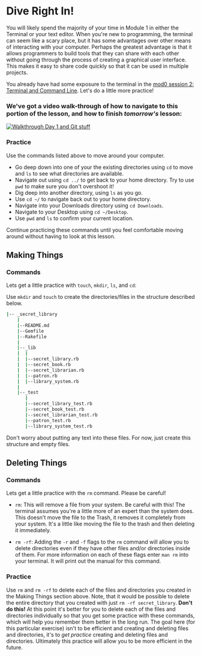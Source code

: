 # Dive Right In!

You will likely spend the majority of your time in Module 1 in either the Terminal or your text editor. When you're new to programming, the terminal can seem like a scary place, but it has some advantages over other means of interacting with your computer. Perhaps the greatest advantage is that it allows programmers to build tools that they can share with each other without going through the process of creating a graphical user interface. This makes it easy to share code quickly so that it can be used in multiple projects.

You already have had some exposure to the terminal in the [mod0 session 2: Terminal and Command Line](http://mod0.turing.io/session2/#terminal-and-command-line). Let's do a little more practice!

### We've got a video walk-through of how to navigate to this portion of the lesson, and how to finish _tomorrow's_ lesson:

[![Walkthrough Day 1 and Git stuff](/images/backend-prework-day-one-thumb.jpg)](https://youtu.be/HYAzk6L63ek "Video Walkthrough for Day 1 & Git Stuff")

### Practice

Use the commands listed above to move around your computer.

* Go deep down into one of your the existing directories using `cd` to move and `ls` to see what directories are available.
* Navigate out using `cd ../` to get back to your home directory. Try to use `pwd` to make sure you don't overshoot it!
* Dig deep into another directory, using `ls` as you go.
* Use `cd ~/` to navigate back out to your home directory.
* Navigate into your Downloads directory using `cd Downloads`.
* Navigate to your Desktop using `cd ~/Desktop`.
* Use `pwd` and `ls` to confirm your current location.

Continue practicing these commands until you feel comfortable moving around without having to look at this lesson.

## Making Things

### Commands

Lets get a little practice with `touch`, `mkdir`, `ls`, and `cd`:

Use `mkdir` and `touch` to create the directories/files in the structure described below.

```sh
|-- _secret_library
    |
    |--README.md
    |--Gemfile
    |--Rakefile
    |
    |--_lib
    |  |
    |  |--secret_library.rb
    |  |--secret_book.rb
    |  |--secret_librarian.rb
    |  |--patron.rb
    |  |--library_system.rb
    |
    |--_test
       |
       |--secret_library_test.rb
       |--secret_book_test.rb
       |--secret_librarian_test.rb
       |--patron_test.rb
       |--library_system_test.rb
```     

Don't worry about putting any text into these files. For now, just create this structure and empty files.

## Deleting Things

### Commands

Lets get a little practice with the `rm` command. Please be careful!

* `rm`: This will remove a file from your system. Be careful with this! The terminal assumes you're a little more of an expert than the system does. This doesn't move the file to the Trash, it removes it completely from your system. It's a little like moving the file to the trash and then deleting it immediately.

* `rm -rf`: Adding the `-r` and `-f` flags to the `rm` command will allow you to delete directories even if they have other files and/or directories inside of them. For more information on each of these flags enter `man rm` into your terminal. It will print out the manual for this command.

### Practice

Use `rm` and `rm -rf` to delete each of the files and directories you created in the Making Things section above. Note, that it would be possible to delete the entire directory that you created with just `rm -rf secret_library`. **Don't do this!** At this point it's better for you to delete each of the files and directories individually so that you get some practice with these commands, which will help you remember them better in the long run. The goal here (for this particular exercise) isn't to be efficient and creating and deleting files and directories, it's to *get practice* creating and deleting files and directories. Ultimately this practice will allow you to be more efficient in the future.
